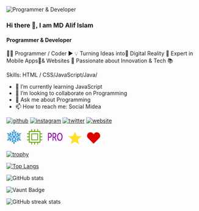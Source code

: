![Programmer & Developer](https://pbs.twimg.com/profile_banners/1758382212876279808/1725421489/600x200)

### Hi there 👋, I am MD Alif Islam
#### Programmer & Developer


👨‍💻 Programmer / Coder ▶
💡 Turning Ideas into🔎  Digital Reality
👑 Expert in Mobile Apps📱& Websites 
🌟 Passionate about Innovation & Tech 📚

Skills:  HTML / CSS/JavaScript/Java/

- 🌱 I’m currently learning JavaScript 
- 👯 I’m looking to collaborate on Programming 
- 💬 Ask me about Programming 
- 📫 How to reach me: Social Midea  


[<img src='https://cdn.jsdelivr.net/npm/simple-icons@3.0.1/icons/github.svg' alt='github' height='40'>](https://github.com/Philiperwenk)  [<img src='https://cdn.jsdelivr.net/npm/simple-icons@3.0.1/icons/instagram.svg' alt='instagram' height='40'>](https://www.instagram.com/philiperwenk/)  [<img src='https://cdn.jsdelivr.net/npm/simple-icons@3.0.1/icons/twitter.svg' alt='twitter' height='40'>](https://twitter.com/philiperwenk)  [<img src='https://cdn.jsdelivr.net/npm/simple-icons@3.0.1/icons/icloud.svg' alt='website' height='40'>](philiperwenk.github.io/Website)  

<a href='https://archiveprogram.github.com/'><img src='https://raw.githubusercontent.com/acervenky/animated-github-badges/master/assets/acbadge.gif' width='40' height='40'></a> <a href='https://docs.github.com/en/developers'><img src='https://raw.githubusercontent.com/acervenky/animated-github-badges/master/assets/devbadge.gif' width='40' height='40'></a> <a href='https://github.com/pricing'><img src='https://raw.githubusercontent.com/acervenky/animated-github-badges/master/assets/pro.gif' width='40' height='40'></a> <a href='https://stars.github.com/'><img src='https://raw.githubusercontent.com/acervenky/animated-github-badges/master/assets/starbadge.gif' width='35' height='35'></a> <a href='https://docs.github.com/en/github/supporting-the-open-source-community-with-github-sponsors'><img src='https://raw.githubusercontent.com/acervenky/animated-github-badges/master/assets/sponsorbadge.gif' width='35' height='35'></a> 

[![trophy](https://github-profile-trophy.vercel.app/?username=Philiperwenk)](https://github.com/ryo-ma/github-profile-trophy)

[![Top Langs](https://github-readme-stats.vercel.app/api/top-langs/?username=Philiperwenk)](https://github.com/anuraghazra/github-readme-stats)

![GitHub stats](https://github-readme-stats.vercel.app/api?username=Philiperwenk&show_icons=true&count_private=true)  

![Vaunt Badge](https://api.vaunt.dev/v1/github/entities/Philiperwenk/contributions?format=svg&private=true)  

![GitHub streak stats](https://streak-stats.demolab.com/?user=Philiperwenk)  

